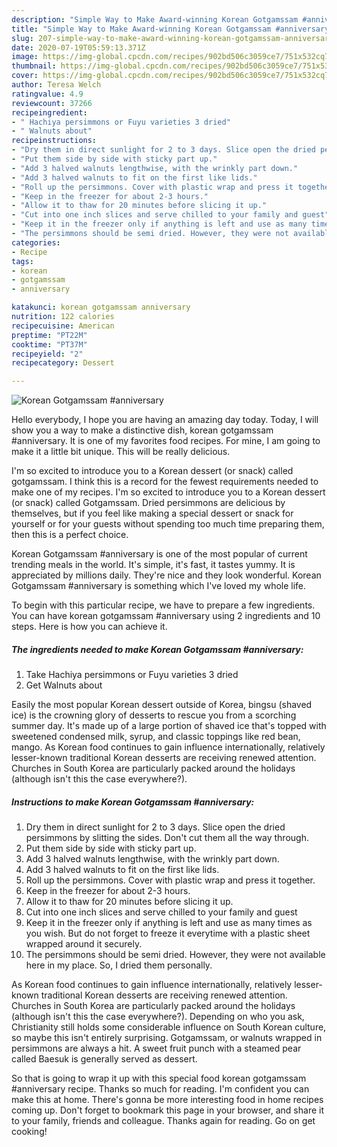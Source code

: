 ```yaml
---
description: "Simple Way to Make Award-winning Korean Gotgamssam #anniversary"
title: "Simple Way to Make Award-winning Korean Gotgamssam #anniversary"
slug: 207-simple-way-to-make-award-winning-korean-gotgamssam-anniversary
date: 2020-07-19T05:59:13.371Z
image: https://img-global.cpcdn.com/recipes/902bd506c3059ce7/751x532cq70/korean-gotgamssam-anniversary-recipe-main-photo.jpg
thumbnail: https://img-global.cpcdn.com/recipes/902bd506c3059ce7/751x532cq70/korean-gotgamssam-anniversary-recipe-main-photo.jpg
cover: https://img-global.cpcdn.com/recipes/902bd506c3059ce7/751x532cq70/korean-gotgamssam-anniversary-recipe-main-photo.jpg
author: Teresa Welch
ratingvalue: 4.9
reviewcount: 37266
recipeingredient:
- " Hachiya persimmons or Fuyu varieties 3 dried"
- " Walnuts about"
recipeinstructions:
- "Dry them in direct sunlight for 2 to 3 days. Slice open the dried persimmons by slitting the sides. Don&#39;t cut them all the way through."
- "Put them side by side with sticky part up."
- "Add 3 halved walnuts lengthwise, with the wrinkly part down."
- "Add 3 halved walnuts to fit on the first like lids."
- "Roll up the persimmons. Cover with plastic wrap and press it together."
- "Keep in the freezer for about 2-3 hours."
- "Allow it to thaw for 20 minutes before slicing it up."
- "Cut into one inch slices and serve chilled to your family and guest"
- "Keep it in the freezer only if anything is left and use as many times as you wish. But do not forget to freeze it everytime with a plastic sheet wrapped around it securely."
- "The persimmons should be semi dried. However, they were not available here in my place. So, I dried them personally."
categories:
- Recipe
tags:
- korean
- gotgamssam
- anniversary

katakunci: korean gotgamssam anniversary 
nutrition: 122 calories
recipecuisine: American
preptime: "PT22M"
cooktime: "PT37M"
recipeyield: "2"
recipecategory: Dessert

---
```



![Korean Gotgamssam #anniversary](https://img-global.cpcdn.com/recipes/902bd506c3059ce7/751x532cq70/korean-gotgamssam-anniversary-recipe-main-photo.jpg)

Hello everybody, I hope you are having an amazing day today. Today, I will show you a way to make a distinctive dish, korean gotgamssam #anniversary. It is one of my favorites food recipes. For mine, I am going to make it a little bit unique. This will be really delicious.

I&#39;m so excited to introduce you to a Korean dessert (or snack) called gotgamssam. I think this is a record for the fewest requirements needed to make one of my recipes. I&#39;m so excited to introduce you to a Korean dessert (or snack) called Gotgamssam. Dried persimmons are delicious by themselves, but if you feel like making a special dessert or snack for yourself or for your guests without spending too much time preparing them, then this is a perfect choice.

Korean Gotgamssam #anniversary is one of the most popular of current trending meals in the world. It's simple, it's fast, it tastes yummy. It is appreciated by millions daily. They're nice and they look wonderful. Korean Gotgamssam #anniversary is something which I've loved my whole life.


To begin with this particular recipe, we have to prepare a few ingredients. You can have korean gotgamssam #anniversary using 2 ingredients and 10 steps. Here is how you can achieve it.

<!--inarticleads1-->

##### The ingredients needed to make Korean Gotgamssam #anniversary:

1. Take  Hachiya persimmons or Fuyu varieties 3 dried
1. Get  Walnuts about


Easily the most popular Korean dessert outside of Korea, bingsu (shaved ice) is the crowning glory of desserts to rescue you from a scorching summer day. It&#39;s made up of a large portion of shaved ice that&#39;s topped with sweetened condensed milk, syrup, and classic toppings like red bean, mango. As Korean food con­tin­ues to gain in­flu­ence in­ter­na­tion­ally, rel­a­tively lesser-known tra­di­tional Korean desserts are re­ceiv­ing re­newed at­ten­tion. Churches in South Korea are particularly packed around the holidays (although isn&#39;t this the case everywhere?). 

<!--inarticleads2-->

##### Instructions to make Korean Gotgamssam #anniversary:

1. Dry them in direct sunlight for 2 to 3 days. Slice open the dried persimmons by slitting the sides. Don&#39;t cut them all the way through.
1. Put them side by side with sticky part up.
1. Add 3 halved walnuts lengthwise, with the wrinkly part down.
1. Add 3 halved walnuts to fit on the first like lids.
1. Roll up the persimmons. Cover with plastic wrap and press it together.
1. Keep in the freezer for about 2-3 hours.
1. Allow it to thaw for 20 minutes before slicing it up.
1. Cut into one inch slices and serve chilled to your family and guest
1. Keep it in the freezer only if anything is left and use as many times as you wish. But do not forget to freeze it everytime with a plastic sheet wrapped around it securely.
1. The persimmons should be semi dried. However, they were not available here in my place. So, I dried them personally.


As Korean food con­tin­ues to gain in­flu­ence in­ter­na­tion­ally, rel­a­tively lesser-known tra­di­tional Korean desserts are re­ceiv­ing re­newed at­ten­tion. Churches in South Korea are particularly packed around the holidays (although isn&#39;t this the case everywhere?). Depending on who you ask, Christianity still holds some considerable influence on South Korean culture, so maybe this isn&#39;t entirely surprising. Gotgamssam, or walnuts wrapped in persimmons are always a hit. A sweet fruit punch with a steamed pear called Baesuk is generally served as dessert. 

So that is going to wrap it up with this special food korean gotgamssam #anniversary recipe. Thanks so much for reading. I'm confident you can make this at home. There's gonna be more interesting food in home recipes coming up. Don't forget to bookmark this page in your browser, and share it to your family, friends and colleague. Thanks again for reading. Go on get cooking!
